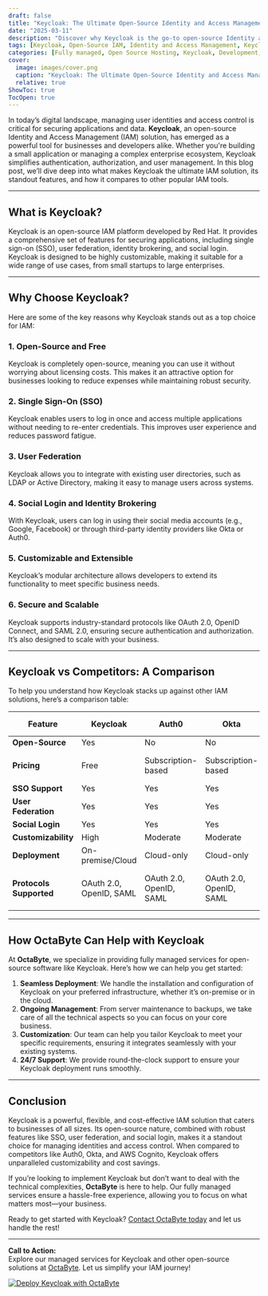 ```yaml
---
draft: false
title: "Keycloak: The Ultimate Open-Source Identity and Access Management Solution"
date: "2025-03-11"
description: "Discover why Keycloak is the go-to open-source Identity and Access Management (IAM) solution. Learn about its features, benefits, and how it compares to other IAM tools in this comprehensive guide."
tags: [Keycloak, Open-Source IAM, Identity and Access Management, Keycloak vs Competitors, Keycloak Features, Keycloak Benefits, OctaByte Managed Services]
categories: [Fully managed, Open Source Hosting, Keycloak, Development, Identity And Access Management]
cover:
  image: images/cover.png
  caption: "Keycloak: The Ultimate Open-Source Identity and Access Management Solution"
  relative: true
ShowToc: true
TocOpen: true
---
```



In today’s digital landscape, managing user identities and access control is critical for securing applications and data. **Keycloak**, an open-source Identity and Access Management (IAM) solution, has emerged as a powerful tool for businesses and developers alike. Whether you're building a small application or managing a complex enterprise ecosystem, Keycloak simplifies authentication, authorization, and user management. In this blog post, we’ll dive deep into what makes Keycloak the ultimate IAM solution, its standout features, and how it compares to other popular IAM tools.

---

## What is Keycloak?

Keycloak is an open-source IAM platform developed by Red Hat. It provides a comprehensive set of features for securing applications, including single sign-on (SSO), user federation, identity brokering, and social login. Keycloak is designed to be highly customizable, making it suitable for a wide range of use cases, from small startups to large enterprises.

---

## Why Choose Keycloak?

Here are some of the key reasons why Keycloak stands out as a top choice for IAM:

### 1. **Open-Source and Free**  
Keycloak is completely open-source, meaning you can use it without worrying about licensing costs. This makes it an attractive option for businesses looking to reduce expenses while maintaining robust security.

### 2. **Single Sign-On (SSO)**  
Keycloak enables users to log in once and access multiple applications without needing to re-enter credentials. This improves user experience and reduces password fatigue.

### 3. **User Federation**  
Keycloak allows you to integrate with existing user directories, such as LDAP or Active Directory, making it easy to manage users across systems.

### 4. **Social Login and Identity Brokering**  
With Keycloak, users can log in using their social media accounts (e.g., Google, Facebook) or through third-party identity providers like Okta or Auth0.

### 5. **Customizable and Extensible**  
Keycloak’s modular architecture allows developers to extend its functionality to meet specific business needs.

### 6. **Secure and Scalable**  
Keycloak supports industry-standard protocols like OAuth 2.0, OpenID Connect, and SAML 2.0, ensuring secure authentication and authorization. It’s also designed to scale with your business.

---

## Keycloak vs Competitors: A Comparison

To help you understand how Keycloak stacks up against other IAM solutions, here’s a comparison table:

| Feature                | Keycloak               | Auth0                  | Okta                   | AWS Cognito            |
|------------------------|------------------------|------------------------|------------------------|------------------------|
| **Open-Source**        | Yes                    | No                     | No                     | No                     |
| **Pricing**            | Free                   | Subscription-based     | Subscription-based     | Pay-as-you-go          |
| **SSO Support**        | Yes                    | Yes                    | Yes                    | Yes                    |
| **User Federation**    | Yes                    | Yes                    | Yes                    | Limited                |
| **Social Login**       | Yes                    | Yes                    | Yes                    | Yes                    |
| **Customizability**    | High                   | Moderate               | Moderate               | Low                    |
| **Deployment**         | On-premise/Cloud       | Cloud-only             | Cloud-only             | Cloud-only             |
| **Protocols Supported**| OAuth 2.0, OpenID, SAML| OAuth 2.0, OpenID, SAML| OAuth 2.0, OpenID, SAML| OAuth 2.0, OpenID, SAML|

---

## How OctaByte Can Help with Keycloak

At **OctaByte**, we specialize in providing fully managed services for open-source software like Keycloak. Here’s how we can help you get started:

1. **Seamless Deployment**: We handle the installation and configuration of Keycloak on your preferred infrastructure, whether it’s on-premise or in the cloud.
2. **Ongoing Management**: From server maintenance to backups, we take care of all the technical aspects so you can focus on your core business.
3. **Customization**: Our team can help you tailor Keycloak to meet your specific requirements, ensuring it integrates seamlessly with your existing systems.
4. **24/7 Support**: We provide round-the-clock support to ensure your Keycloak deployment runs smoothly.

---

## Conclusion

Keycloak is a powerful, flexible, and cost-effective IAM solution that caters to businesses of all sizes. Its open-source nature, combined with robust features like SSO, user federation, and social login, makes it a standout choice for managing identities and access control. When compared to competitors like Auth0, Okta, and AWS Cognito, Keycloak offers unparalleled customizability and cost savings.

If you’re looking to implement Keycloak but don’t want to deal with the technical complexities, **OctaByte** is here to help. Our fully managed services ensure a hassle-free experience, allowing you to focus on what matters most—your business.

Ready to get started with Keycloak? [Contact OctaByte today](https://octabyte.io) and let us handle the rest!

---

**Call to Action:**  
Explore our managed services for Keycloak and other open-source solutions at [OctaByte](https://octabyte.io). Let us simplify your IAM journey!

[![Deploy Keycloak with OctaByte](/images/deploy-on-octabyte.png)](https://octabyte.io/fully-managed-open-source-services/development/identity-and-access-management/keycloak)